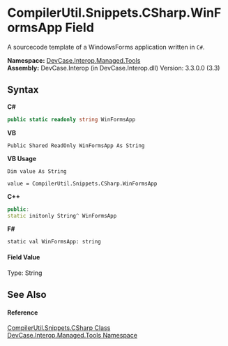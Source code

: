 # CompilerUtil.Snippets.CSharp.WinFormsApp Field
 

A sourcecode template of a WindowsForms application written in `C#`.

**Namespace:**&nbsp;<a href="N_DevCase_Interop_Managed_Tools">DevCase.Interop.Managed.Tools</a><br />**Assembly:**&nbsp;DevCase.Interop (in DevCase.Interop.dll) Version: 3.3.0.0 (3.3)

## Syntax

**C#**<br />
``` C#
public static readonly string WinFormsApp
```

**VB**<br />
``` VB
Public Shared ReadOnly WinFormsApp As String
```

**VB Usage**<br />
``` VB Usage
Dim value As String

value = CompilerUtil.Snippets.CSharp.WinFormsApp

```

**C++**<br />
``` C++
public:
static initonly String^ WinFormsApp
```

**F#**<br />
``` F#
static val WinFormsApp: string
```


#### Field Value
Type: String

## See Also


#### Reference
<a href="T_DevCase_Interop_Managed_Tools_CompilerUtil_Snippets_CSharp">CompilerUtil.Snippets.CSharp Class</a><br /><a href="N_DevCase_Interop_Managed_Tools">DevCase.Interop.Managed.Tools Namespace</a><br />